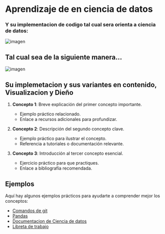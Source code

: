 # Aprendizaje de en ciencia de datos

###   Y su implementacion de codigo tal cual sera orienta a ciencia de datos:

![imagen](https://aprendeconalf.es/docencia/python/manual/img/pandas-logo.png)

## Tal cual sea de la siguiente manera...

![imagen](https://blog.datawrapper.de/wp-content/uploads/2021/01/rule13-1024x353.png)

## Su implemetacion y sus variantes en contenido, Visualizacion y Dieño

1. **Concepto 1**: Breve explicación del primer concepto importante.
    - Ejemplo práctico relacionado.
    - Enlace a recursos adicionales para profundizar.

2. **Concepto 2**: Descripción del segundo concepto clave.
    - Ejemplo práctico para ilustrar el concepto.
    - Referencia a tutoriales o documentación relevante.

3. **Concepto 3**: Introducción al tercer concepto esencial.
    - Ejercicio práctico para que practiques.
    - Enlace a bibliografía recomendada.

## Ejemplos

Aquí hay algunos ejemplos prácticos para ayudarte a comprender mejor los conceptos:

- [Comandos de git](https://github.com/Romero200324/Aprendizaje_2/blob/main/Comandos_git.md)
- [Pandas](https://github.com/Romero200324/Aprendizaje_2/blob/main/Pandas/Pandas.md)
- [Documentacion de Ciencia de datos](https://github.com/Romero200324/Aprendizaje_2/tree/main/Pandas/Documento_de_pandas_informacion)
- [Libreta de trabajo](https://colab.research.google.com/drive/1XjEO-ZmuYkxlU2QqbmkI33uTlK098UIA)

